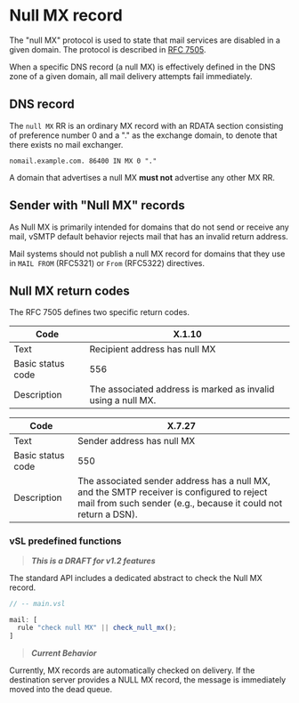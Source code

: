 # Null MX record

The "null MX" protocol is used to state that mail services are disabled in a given domain. The protocol is described in [RFC 7505].

[RFC 7505]: https://www.rfc-editor.org/rfc/rfc7505.html

When a specific DNS record (a null MX) is effectively defined in the DNS zone of a given domain, all mail delivery attempts fail immediately.

## DNS record

The `null MX` RR is an ordinary MX record with an RDATA section consisting of preference number 0 and a "." as the exchange domain, to denote that there exists no mail exchanger.  

```dns
nomail.example.com. 86400 IN MX 0 "."
```

A domain that advertises a null MX __must not__ advertise any other MX RR.

## Sender with "Null MX" records

As Null MX is primarily intended for domains that do not send or receive any mail, vSMTP default behavior rejects mail that has an invalid return address.

Mail systems should not publish a null MX record for domains that they use in `MAIL FROM` (RFC5321) or `From` (RFC5322) directives.

## Null MX return codes

The RFC 7505 defines two specific return codes.

[Null MX]: https://www.rfc-editor.org/rfc/rfc7505.html

| Code | X.1.10 |
| - | - |
| Text | Recipient address has null MX |
| Basic status code | 556 |
| Description | The associated address is marked as invalid using a null MX. |

| Code | X.7.27 |
| - | - |
| Text | Sender address has null MX |
| Basic status code | 550 |
| Description | The associated sender address has a null MX, and the SMTP receiver is configured to reject mail from such sender (e.g., because it could not return a DSN). |

### vSL predefined functions

> ___This is a DRAFT for v1.2 features___

The standard API includes a dedicated abstract to check the Null MX record.

```javascript
// -- main.vsl

mail: [
  rule "check null MX" || check_null_mx();
]
```

> ___Current Behavior___

Currently, MX records are automatically checked on delivery. If the destination server provides a NULL MX record, the message is immediately moved into the dead queue.
